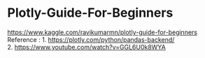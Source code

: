 # Plotly-Guide-For-Beginners

https://www.kaggle.com/ravikumarmn/plotly-guide-for-beginners
Reference : 1. https://plotly.com/python/pandas-backend/  
            2. https://www.youtube.com/watch?v=GGL6U0k8WYA
